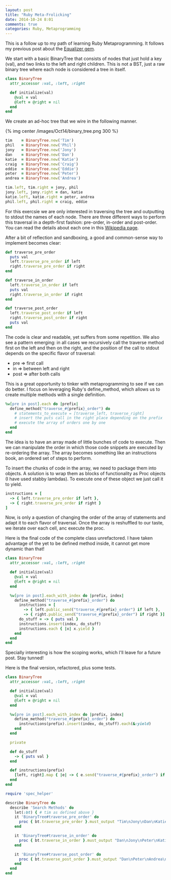```yaml
---
layout: post
title: "Ruby Meta-Frolicking"
date: 2014-10-24 8:01
comments: true
categories: Ruby, Metaprogramming
---
```


This is a follow up to my path of learning Ruby Metaprogramming. It follows my previous post about the [Equalizer gem](/blog/2014/10/05/Metaprogramming/).

We start with a basic BinaryTree that consists of nodes that just hold a key (val), and two links to the left and right children. This is not a BST, just a raw binary tree where each node is considered a tree in itself.

```ruby
class BinaryTree
  attr_accessor :val, :left, :right

  def initialize(val)
    @val = val
    @left = @right = nil
  end
end
```

We create an ad-hoc tree that we wire in the following manner.

{% img center /images/Oct14/binary_tree.png 300 %}

<!--more-->

```ruby
tim    = BinaryTree.new('Tim')
phil   = BinaryTree.new('Phil')
jony   = BinaryTree.new('Jony')
dan    = BinaryTree.new('Dan')
katie  = BinaryTree.new('Katie')
craig  = BinaryTree.new('Craig')
eddie  = BinaryTree.new('Eddie')
peter  = BinaryTree.new('Peter')
andrea = BinaryTree.new('Andrea')

tim.left, tim.right = jony, phil
jony.left, jony.right = dan, katie
katie.left, katie.right = peter, andrea
phil.left, phil.right = craig, eddie
```

For this exercsie we are only interested in traversing the tree and outputting to stdout the names of each node. There are three different ways to perform this traversal in a depth-first fashion: pre-order, in-order and post-order. You can read the details about each one in this [Wikipedia page](http://en.wikipedia.org/wiki/Tree_traversal).

After a bit of reflection and sandboxing, a good and common-sense way to implement becomes clear:

```ruby
def traverse_pre_order
  puts val
  left.traverse_pre_order if left
  right.traverse_pre_order if right
end

def traverse_in_order
  left.traverse_in_order if left
  puts val
  right.traverse_in_order if right
end

def traverse_post_order
  left.traverse_post_order if left
  right.traverse_post_order if right
  puts val
end
```

The code is clear and readable, yet suffers from some repetition. We also see a pattern emerging: in all cases we recursively call the traverse method first on the left and then on the right, and the position of the call to stdout depends on the specific flavor of traversal:

- pre => first call
- in  => between left and right
- post => after both calls

This is a great opportunity to tinker with metaprogramming to see if we can do better. I focus on leveraging Ruby's define_method, which allows us to create multiple methods with a single definition.

```ruby
%w[pre in post].each do |prefix|
  define_method("traverse_#{prefix}_order") do
    # statements_to_execute = [traverse_left, traverse_right]
    # insert the puts call in the right place depending on the prefix
    # execute the array of orders one by one
  end
end
```

The idea is to have an array made of little bunches of code to execute. Then we can manipulate the order in which those code snippets are executed by re-ordering the array. The array becomes something like an instructions book, an ordered set of steps to perform.

To insert the chunks of code in the array, we need to package them into objects. A solution is to wrap them as blocks of functionality as Proc objects (I have used stabby lambdas). To execute one of these object we just call it to yield.

```ruby
instructions = [
  -> { left.traverse_pre_order if left },
  -> { right.traverse_pre_order if right }
]
```

Now, is only a question of changing the order of the array of statements and adapt it to each flavor of traversal. Once the array is reshuffled to our taste, we iterate over each cell, anc execute the proc.

Here is the final code of the complete class unrefactored. I have taken advantage of the yet to be defined method inside, it cannot get more dynamic than that!

```ruby
class BinaryTree
  attr_accessor :val, :left, :right

  def initialize(val)
    @val = val
    @left = @right = nil
  end

  %w[pre in post].each_with_index do |prefix, index|
    define_method("traverse_#{prefix}_order") do
      instructions = [
        -> { left.public_send("traverse_#{prefix}_order") if left },
        -> { right.public_send("traverse_#{prefix}_order") if right }]
      do_stuff = -> { puts val }
      instructions.insert(index, do_stuff)
      instructions.each { |x| x.yield }
    end
  end
end
```

Specially interesting is how the scoping works, which I'll leave for a future post. Stay tunned!

Here is the final version, refactored, plus some tests.

```ruby
class BinaryTree
  attr_accessor :val, :left, :right

  def initialize(val)
    @val = val
    @left = @right = nil
  end

  %w[pre in post].each_with_index do |prefix, index|
    define_method("traverse_#{prefix}_order") do
      instructions(prefix).insert(index, do_stuff).each(&:yield)
    end
  end

  private

  def do_stuff
    -> { puts val }
  end

  def instructions(prefix)
    [left, right].map { |e| -> { e.send("traverse_#{prefix}_order") if e } }
  end
end
```

```ruby
require 'spec_helper'

describe BinaryTree do
  describe 'Search Methods' do
    let(:bt) { # tim as defined above }
    it 'BinaryTree#traverse_pre_order' do
      proc { bt.traverse_pre_order }.must_output "Tim\nJony\nDan\nKatie\nPeter\nAndrea\nPhil\nCraig\nEddie\n"
    end

    it 'BinaryTree#traverse_in_order' do
      proc { bt.traverse_in_order }.must_output "Dan\nJony\nPeter\nKatie\nAndrea\nTim\nCraig\nPhil\nEddie\n"
    end

    it 'BinaryTree#traverse_post_order' do
      proc { bt.traverse_post_order }.must_output "Dan\nPeter\nAndrea\nKatie\nJony\nCraig\nEddie\nPhil\nTim\n"
    end
  end
end
```
